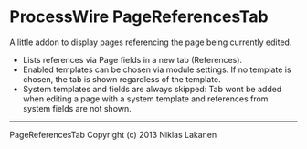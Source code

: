 # ProcessWire PageReferencesTab #

A little addon to display pages referencing the page being currently edited.

* Lists references via Page fields in a new tab (References).
* Enabled templates can be chosen via module settings. If no template is chosen, the tab is shown regardless of the template.
* System templates and fields are always skipped: Tab wont be added when editing a page with a system template and references from system fields are not shown.

------
PageReferencesTab Copyright (c) 2013 Niklas Lakanen